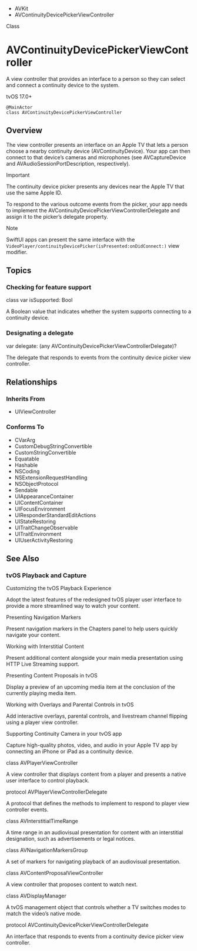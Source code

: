 

- AVKit
-  AVContinuityDevicePickerViewController 

Class

# AVContinuityDevicePickerViewController

A view controller that provides an interface to a person so they can select and connect a continuity device to the system.

tvOS 17.0+

``` source
@MainActor
class AVContinuityDevicePickerViewController
```

## Overview

The view controller presents an interface on an Apple TV that lets a person choose a nearby continuity device (AVContinuityDevice). Your app can then connect to that device’s cameras and microphones (see AVCaptureDevice and AVAudioSessionPortDescription, respectively).

Important

The continuity device picker presents any devices near the Apple TV that use the same Apple ID.

To respond to the various outcome events from the picker, your app needs to implement the AVContinuityDevicePickerViewControllerDelegate and assign it to the picker’s delegate property.

Note

SwiftUI apps can present the same interface with the `VideoPlayer/continuityDevicePicker(isPresented:onDidConnect:)` view modifier.

## Topics

### Checking for feature support

class var isSupported: Bool

A Boolean value that indicates whether the system supports connecting to a continuity device.

### Designating a delegate

var delegate: (any AVContinuityDevicePickerViewControllerDelegate)?

The delegate that responds to events from the continuity device picker view controller.

## Relationships

### Inherits From

- UIViewController

### Conforms To

- CVarArg
- CustomDebugStringConvertible
- CustomStringConvertible
- Equatable
- Hashable
- NSCoding
- NSExtensionRequestHandling
- NSObjectProtocol
- Sendable
- UIAppearanceContainer
- UIContentContainer
- UIFocusEnvironment
- UIResponderStandardEditActions
- UIStateRestoring
- UITraitChangeObservable
- UITraitEnvironment
- UIUserActivityRestoring

## See Also

### tvOS Playback and Capture

Customizing the tvOS Playback Experience

Adopt the latest features of the redesigned tvOS player user interface to provide a more streamlined way to watch your content.

Presenting Navigation Markers

Present navigation markers in the Chapters panel to help users quickly navigate your content.

Working with Interstitial Content

Present additional content alongside your main media presentation using HTTP Live Streaming support.

Presenting Content Proposals in tvOS

Display a preview of an upcoming media item at the conclusion of the currently playing media item.

Working with Overlays and Parental Controls in tvOS

Add interactive overlays, parental controls, and livestream channel flipping using a player view controller.

Supporting Continuity Camera in your tvOS app

Capture high-quality photos, video, and audio in your Apple TV app by connecting an iPhone or iPad as a continuity device.

class AVPlayerViewController

A view controller that displays content from a player and presents a native user interface to control playback.

protocol AVPlayerViewControllerDelegate

A protocol that defines the methods to implement to respond to player view controller events.

class AVInterstitialTimeRange

A time range in an audiovisual presentation for content with an interstitial designation, such as advertisements or legal notices.

class AVNavigationMarkersGroup

A set of markers for navigating playback of an audiovisual presentation.

class AVContentProposalViewController

A view controller that proposes content to watch next.

class AVDisplayManager

A tvOS management object that controls whether a TV switches modes to match the video’s native mode.

protocol AVContinuityDevicePickerViewControllerDelegate

An interface that responds to events from a continuity device picker view controller.

